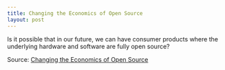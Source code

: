 ```yaml
---
title: Changing the Economics of Open Source
layout: post
---
```


Is it possible that in our future, we can have consumer products where the
underlying hardware and software are fully open source?

Source: [Changing the Economics of Open Source](https://osohm.github.io/2016/01/19/changing-the-economics-of-open-source/)
